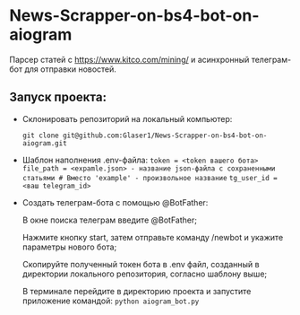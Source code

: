 # News-Scrapper-on-bs4-bot-on-aiogram

Парсер статей с https://www.kitco.com/mining/ и асинхронный телеграм-бот для отправки новостей.

## Запуск проекта:
* Склонировать репозиторий на локальный компьютер:

  ``` git clone git@github.com:Glaser1/News-Scrapper-on-bs4-bot-on-aiogram.git ```
  
  
* Шаблон наполнения .env-файла:
  ``` token = <token вашего бота> ``` 
  ``` file_path = <expamle.json> - название json-файла с сохраненными статьями # Вместо 'example' - произвольное название ```
  ``` tg_user_id = <ваш telegram_id> ```
  
  
* Создать телеграм-бота с помощью @BotFather:

  В окне поиска телеграм введите @BotFather;
  
  Нажмите кнопку start, затем отправьте команду /newbot и укажите параметры нового бота;
  
  Скопируйте полученный токен бота в .env файл, созданный в директории локального репозитория, согласно шаблону выше;
  
  В терминале перейдите в директорию проекта и запустите приложение командой: 
    ``` python aiogram_bot.py ```

